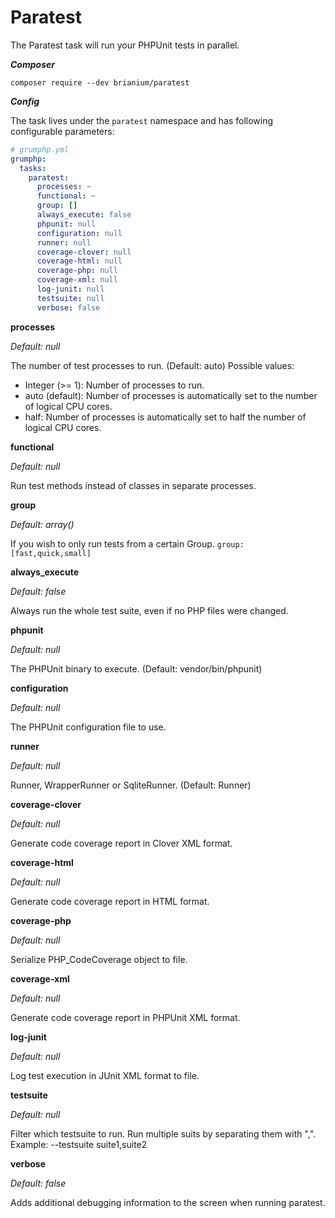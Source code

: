 # Paratest

The Paratest task will run your PHPUnit tests in parallel.

***Composer***

```
composer require --dev brianium/paratest
```

***Config***

The task lives under the `paratest` namespace and has following configurable parameters:

```yaml
# grumphp.yml
grumphp:
  tasks:
    paratest:
      processes: ~
      functional: ~
      group: []
      always_execute: false
      phpunit: null
      configuration: null
      runner: null
      coverage-clover: null
      coverage-html: null
      coverage-php: null
      coverage-xml: null
      log-junit: null
      testsuite: null
      verbose: false
```

**processes**

*Default: null*

The number of test processes to run. (Default: auto)
 Possible values:
 - Integer (>= 1): Number of processes to run.
 - auto (default): Number of processes is automatically set to the number of logical CPU cores.
 - half: Number of processes is automatically set to half the number of logical CPU cores.

**functional**

*Default: null*

Run test methods instead of classes in separate processes.


**group**

*Default: array()*

If you wish to only run tests from a certain Group.
`group: [fast,quick,small]`


**always_execute**

*Default: false*

Always run the whole test suite, even if no PHP files were changed.

**phpunit**

*Default: null*

The PHPUnit binary to execute. (Default: vendor/bin/phpunit)

**configuration**

*Default: null*

The PHPUnit configuration file to use.

**runner**

*Default: null*

Runner, WrapperRunner or SqliteRunner. (Default: Runner)

**coverage-clover**

*Default: null*

Generate code coverage report in Clover XML format.

**coverage-html**

*Default: null*

Generate code coverage report in HTML format.

**coverage-php**

*Default: null*

Serialize PHP_CodeCoverage object to file.

**coverage-xml**

*Default: null*

Generate code coverage report in PHPUnit XML format.

**log-junit**

*Default: null*

Log test execution in JUnit XML format to file.

**testsuite**

*Default: null*

Filter which testsuite to run. Run multiple suits by separating them with ",". Example:  --testsuite suite1,suite2


**verbose**

*Default: false*

Adds additional debugging information to the screen when running paratest.
